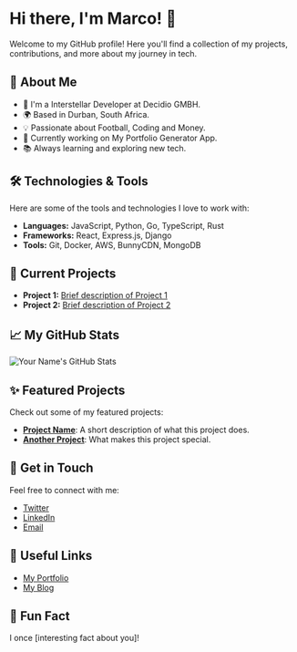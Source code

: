 # Hi there, I'm Marco! 👋

Welcome to my GitHub profile! Here you'll find a collection of my projects, contributions, and more about my journey in tech.

## 🚀 About Me

- 💼 I'm a Interstellar Developer at Decidio GMBH.
- 🌍 Based in Durban, South Africa.
- 💡 Passionate about Football, Coding and Money.
- 🎯 Currently working on My Portfolio Generator App.
- 📚 Always learning and exploring new tech.

## 🛠️ Technologies & Tools

Here are some of the tools and technologies I love to work with:

- **Languages:** JavaScript, Python, Go, TypeScript, Rust
- **Frameworks:** React, Express.js, Django
- **Tools:** Git, Docker, AWS, BunnyCDN, MongoDB

## 🔭 Current Projects

- **Project 1:** [Brief description of Project 1](link-to-project)
- **Project 2:** [Brief description of Project 2](link-to-project)

## 📈 My GitHub Stats

![Your Name's GitHub Stats](https://github-readme-stats.vercel.app/api?username=codebymarco&show_icons=true&hide_title=true&count_private=true&include_all_commits=true&theme=radical)

## ✨ Featured Projects

Check out some of my featured projects:

- [**Project Name**](link-to-project): A short description of what this project does.
- [**Another Project**](link-to-project): What makes this project special.

## 💬 Get in Touch

Feel free to connect with me:

- [Twitter](https://twitter.com/your-username)
- [LinkedIn](https://linkedin.com/in/your-username)
- [Email](mailto:your-email@example.com)

## 🔗 Useful Links

- [My Portfolio](link-to-portfolio)
- [My Blog](link-to-blog)

## 🎉 Fun Fact

I once [interesting fact about you]!
